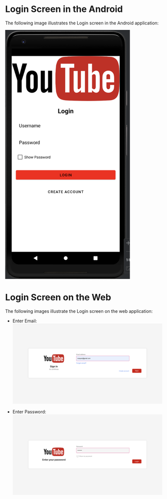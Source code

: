 # Login Screen in the Android

The following image illustrates the Login screen in the Android application:

<img src="../images/loginAndroid.png" alt="Login in Android" width="400"/>

# Login Screen on the Web

The following images illustrate the Login screen on the web application:

- Enter Email:
  ![Login - Enter Email](../images/signInWebEmail.png)

- Enter Password:
  ![Login - Enter Password](../images/signInWebPassword.png)
